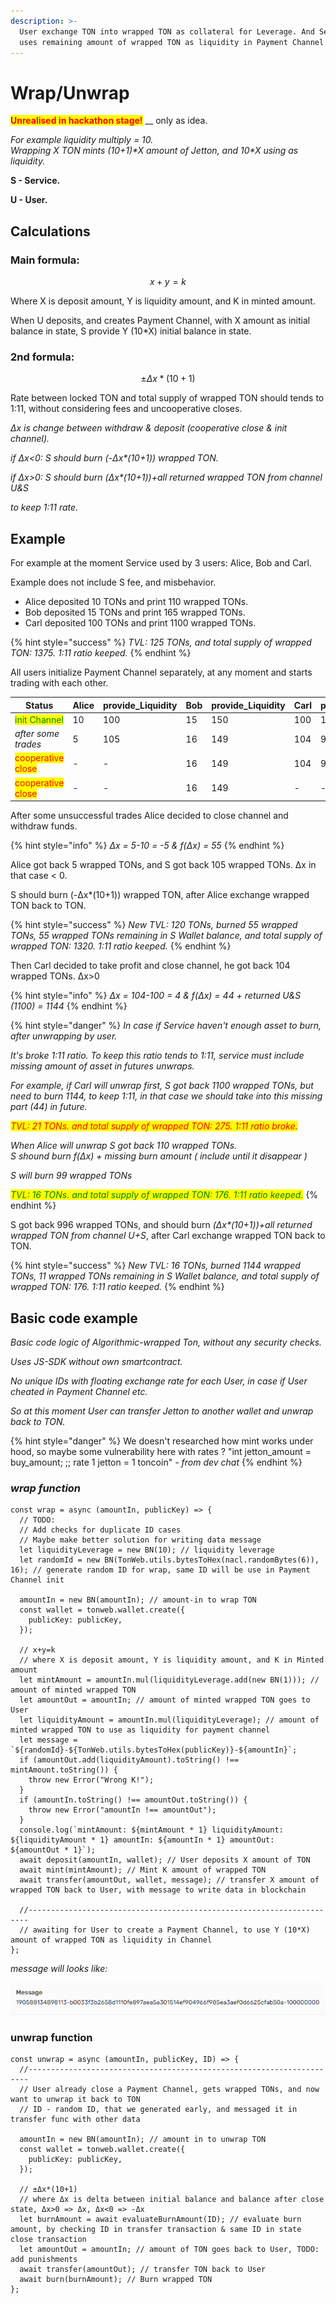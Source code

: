 ```yaml
---
description: >-
  User exchange TON into wrapped TON as collateral for Leverage. And Service
  uses remaining amount of wrapped TON as liquidity in Payment Channel.
---
```


# Wrap/Unwrap

<mark style="color:red;">**Unrealised in hackathon stage!**</mark> __ only as idea.

_For example liquidity multiply = 10._\
_Wrapping X TON mints (10+1)\*X amount of Jetton, and 10\*X using as liquidity._

**S - Service.**

**U - User.**

## Calculations

### Main formula:

$$
x+y=k
$$

Where X is deposit amount, Y is liquidity amount, and K in minted amount.

When U deposits, and creates Payment Channel, with X amount as initial balance in state, S provide Y (10\*X) initial balance in state.

### 2nd formula:

$$
±Δx*(10+1)
$$

Rate between locked TON and total supply of wrapped TON should tends to 1:11, without considering fees and uncooperative closes.

_Δx is change between withdraw & deposit (cooperative close & init channel)._

_if Δx<0: S should burn (-Δx\*(10+1)) wrapped TON._

_if Δx>0: S should burn (Δx\*(10+1))+all returned wrapped TON from channel U\&S_

_to keep 1:11 rate._

## Example

For example at the moment Service used by 3 users: Alice, Bob and Carl.

Example does not include S fee, and misbehavior.

* Alice deposited 10 TONs and print 110 wrapped TONs.
* Bob deposited 15 TONs and print 165 wrapped TONs.
* Carl deposited 100 TONs and print 1100 wrapped TONs.

{% hint style="success" %}
_TVL: 125 TONs, and total supply of wrapped TON: 1375. 1:11 ratio keeped._
{% endhint %}

All users initialize Payment Channel separately, at any moment and starts trading with each other.

| Status                                            | Alice | provide\_Liquidity | Bob | provide\_Liquidity | Carl | provide\_Liquidity |
| ------------------------------------------------- | ----- | ------------------ | --- | ------------------ | ---- | ------------------ |
| <mark style="color:green;">init Channel</mark>    | 10    | 100                | 15  | 150                | 100  | 1000               |
| _after some trades_                               | 5     | 105                | 16  | 149                | 104  | 996                |
| <mark style="color:red;">cooperative close</mark> | -     | -                  | 16  | 149                | 104  | 996                |
| <mark style="color:red;">cooperative close</mark> | -     | -                  | 16  | 149                | -    | -                  |

After some unsuccessful trades Alice decided to close channel and withdraw funds.

{% hint style="info" %}
_Δx = 5-10 = -5 & f(Δx) = 55_
{% endhint %}

Alice got back 5 wrapped TONs, and S got back 105 wrapped TONs. Δx in that case < 0.

S should burn (-Δx\*(10+1)) wrapped TON, after Alice exchange wrapped TON back to TON.

{% hint style="success" %}
_New TVL: 120 TONs, burned 55 wrapped TONs, 55 wrapped TONs remaining in S Wallet balance, and total supply of wrapped TON: 1320. 1:11 ratio keeped._
{% endhint %}

Then Carl decided to take profit and close channel, he got back 104 wrapped TONs. Δx>0&#x20;

{% hint style="info" %}
_Δx = 104-100 = 4 & f(Δx) = 44 + returned U\&S (1100) = 1144_
{% endhint %}

{% hint style="danger" %}
_In case if Service haven't enough asset to burn, after unwrapping by user._&#x20;

_It's broke 1:11 ratio. To keep this ratio tends to 1:11, service must include missing amount of asset in futures unwraps._

_For example, if Carl will unwrap first, S got back 1100 wrapped TONs, but need to burn 1144, to keep 1:11, in that case we should take into this missing part (44) in future._

_<mark style="color:red;">TVL: 21 TONs. and total supply of wrapped TON: 275. 1:11 ratio broke.</mark>_

_When Alice will unwrap S got back 110 wrapped TONs._\
_S shound burn f(Δx) + missing burn amount ( include until it disappear )_

_S will burn 99 wrapped TONs_

_<mark style="color:green;">TVL: 16 TONs. and total supply of wrapped TON: 176. 1:11 ratio keeped.</mark>_
{% endhint %}

S got back 996 wrapped TONs, and should burn _(Δx\*(10+1))+all returned wrapped TON from channel U+S_, after Carl exchange wrapped TON back to TON.

{% hint style="success" %}
_New TVL: 16 TONs, burned 1144 wrapped TONs, 11 wrapped TONs remaining in S Wallet balance, and total supply of wrapped TON: 176. 1:11 ratio keeped._
{% endhint %}

## Basic code example

_Basic code logic of Algorithmic-wrapped Ton, without any security checks._

_Uses JS-SDK without own smartcontract._

_No unique IDs with floating exchange rate for each User, in case if User cheated in Payment Channel etc._

_So at this moment User can transfer Jetton to another wallet and unwrap back to TON._

{% hint style="danger" %}
We doesn't researched how mint works under hood, so maybe some vulnerability here with rates ? "int jetton\_amount = buy\_amount; ;; rate 1 jetton = 1 toncoin" _- from dev chat_
{% endhint %}

### _wrap function_

```
const wrap = async (amountIn, publicKey) => {
  // TODO:
  // Add checks for duplicate ID cases
  // Maybe make better solution for writing data message
  let liquidityLeverage = new BN(10); // liquidity leverage
  let randomId = new BN(TonWeb.utils.bytesToHex(nacl.randomBytes(6)), 16); // generate random ID for wrap, same ID will be use in Payment Channel init

  amountIn = new BN(amountIn); // amount-in to wrap TON
  const wallet = tonweb.wallet.create({
    publicKey: publicKey,
  });

  // x+y=k
  // where X is deposit amount, Y is liquidity amount, and K in Minted amount
  let mintAmount = amountIn.mul(liquidityLeverage.add(new BN(1))); // amount of minted wrapped TON
  let amountOut = amountIn; // amount of minted wrapped TON goes to User
  let liquidityAmount = amountIn.mul(liquidityLeverage); // amount of minted wrapped TON to use as liquidity for payment channel
  let message = `${randomId}-${TonWeb.utils.bytesToHex(publicKey)}-${amountIn}`;
  if (amountOut.add(liquidityAmount).toString() !== mintAmount.toString()) {
    throw new Error("Wrong K!");
  }
  if (amountIn.toString() !== amountOut.toString()) {
    throw new Error("amountIn !== amountOut");
  }
  console.log(`mintAmount: ${mintAmount * 1} liquidityAmount: ${liquidityAmount * 1} amountIn: ${amountIn * 1} amountOut: ${amountOut * 1}`);
  await deposit(amountIn, wallet); // User deposits X amount of TON
  await mint(mintAmount); // Mint K amount of wrapped TON
  await transfer(amountOut, wallet, message); // transfer X amount of wrapped TON back to User, with message to write data in blockchain

  //----------------------------------------------------------------------
  // awaiting for User to create a Payment Channel, to use Y (10*X) amount of wrapped TON as liquidity in Channel
};
```

_message will looks like:_

![](.gitbook/assets/message.png)

### unwrap function

```
const unwrap = async (amountIn, publicKey, ID) => {
  //----------------------------------------------------------------------
  // User already close a Payment Channel, gets wrapped TONs, and now want to unwrap it back to TON
  // ID - random ID, that we generated early, and messaged it in transfer func with other data

  amountIn = new BN(amountIn); // amount in to unwrap TON
  const wallet = tonweb.wallet.create({
    publicKey: publicKey,
  });

  // ±Δx*(10+1)
  // where Δx is delta between initial balance and balance after close state, Δx>0 => Δx, Δx<0 => -Δx
  let burnAmount = await evaluateBurnAmount(ID); // evaluate burn amount, by checking ID in transfer transaction & same ID in state close transaction
  let amountOut = amountIn; // amount of TON goes back to User, TODO: add punishments
  await transfer(amountOut); // transfer TON back to User
  await burn(burnAmount); // Burn wrapped TON
};
```
